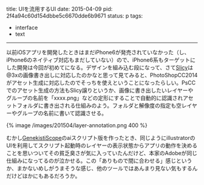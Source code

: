 title: UIを流用するUI
date: 2015-04-09
pid: 2f4a94c60d154dbbe5c6670dde6b9671
status: p
tags:
- interface
- text
---

以前iOSアプリを開発したときはまだiPhone6が発売されていなかった（し、iPhone6のネイティブ対応もまだしていない）ので、iPhone6系もターゲットにした開発は今回が初めてになる。デザインを組み込む段になって、さて[Slicy][1]は@3xの画像書き出しに対応したのかなと思って見てみると、PhotoShopCC2014がアセット生成に対応したのでそっちを使えということになったらしい。PsCCでのアセット生成の方法もSlicy譲りというか、画像に書き出したいレイヤーやグループの名前を「xxxx.png」などの定形にすることで自動的に認識されアセットフォルダに書き出される仕組みのよう。フォルダと解像度の指定も空レイヤーやグループの名前に書いて認識させる。

{% image /images/201504/layer-annotation.png 400 %}

むかし[GenekistiScope][2]のaiスクリプト版を作ったとき、同じようにillustratorのUIを利用してスクリプト起動時のレイヤーの表示状態からアプリの動作を決めることを思いついてその貧乏臭さが気に入っていたんだけど、本家のAdobeが同じ仕組みになってるのが泣かせる。この「ありもので間に合わせる」感じというか、まかないめしがうまそうな感じ、他のツールではあんまり見ない気もするんだけどほかにもあるだろうか。

[1]:	http://macrabbit.com/slicy/
[2]:	http://text-perforation.doppac.cc/2004/12/24/1_collisions/2004-12-24/